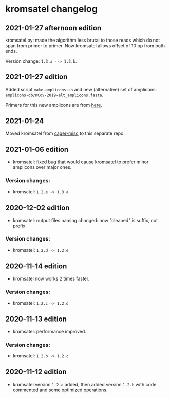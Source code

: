 # kromsatel changelog

## 2021-01-27 afternoon edition

kromsatel.py: made the algorithm less brutal to those reads which do not span from primer to primer. Now kromsatel allows offset of 10 bp from both ends.

Version change: `1.3.a --> 1.3.b`.

## 2021-01-27 edition

Added script `make-amplicons.sh` and new (alternative) set of amplicons: `amplicons-db/nCoV-2019-alt_amplicons.fasta`.

Primers for this new amplicons are from [here](https://github.com/ItokawaK/Alt_nCov2019_primers).

## 2021-01-24

Moved kromsatel from [cager-misc](https://github.com/masikol/cager-misc) to this separate repo.

## 2021-01-06 edition

- kromsatel: fixed bug that would cause kromsatel to prefer minor amplicons over major ones.

### Version changes:

- kromsatel: `1.2.e -> 1.3.a`

## 2020-12-02 edition

- kromsatel: output files naming changed: now "cleaned" is suffix, not prefix.

### Version changes:

- kromsatel: `1.2.d -> 1.2.e`

## 2020-11-14 edition

- kromsatel now works 2 times faster.

### Version changes:

- kromsatel: `1.2.c -> 1.2.d`

## 2020-11-13 edition

- kromsatel: performance improved.

### Version changes:

- kromsatel: `1.2.b -> 1.2.c`

## 2020-11-12 edition

- kromsatel version `1.2.a` added, then added version `1.2.b` with code commented and some optimized operations.